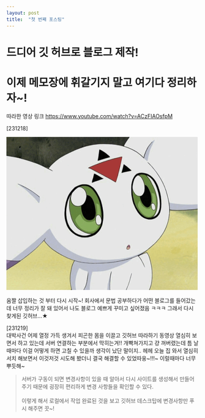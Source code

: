 ```yaml
---
layout: post
title:  "첫 번째 포스팅"
---
```


# 드디어 깃 허브로 블로그 제작!
# 이제 메모장에 휘갈기지 말고 여기다 정리하자~!

따라한 영상 링크
https://www.youtube.com/watch?v=ACzFIAOsfpM

[231218]

![ydcyv](../images/2023-09-06-First/ydcyv.gif)

움짤 삽입하는 것 부터 다시 시작~! 회사에서 문법 공부하다가 어떤 블로그를 들어갔는데 너무 정리가 잘 돼 있어서
나도 블로그 예쁘게 꾸미고 싶어졌음 ㅋㅋㅋ 그래서 다시 찾게된 깃허브...★

[231219]
<br>대박사건 어제 열정 가득 생겨서 피곤한 몸을 이끌고 깃허브 따라하기 동영상 열심히 보면서 하고 있는데 서버 연결하는 부분에서 막히는겨!! 개빡쳐가지고 걍 꺼버렸는데 틈 날때마다 이걸 어떻게 하면 고칠 수 있을까 생각이 났단 말이지..
헤헤 오늘 집 와서 열심히 서치 해보면서 이것저것 시도해 봤더니 결국 해결할 수 있었따웅~!!!~ 이럴때마다 너무 뿌듯해~

> 서버가 구동이 되면 변경사항이 있을 때 알아서 다시 사이트를 생성해서 만들어주기 때문에 굉장히 편리하게 변경 사항들을 확인할 수 있다.
> <br><br>이렇게 해서 로컬에서 작업 완료된 것을 보고 깃허브 데스크탑에 변경사항만 푸시 해주면 끗~!
